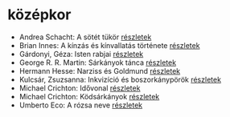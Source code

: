 # középkor

- Andrea Schacht: A sötét tükör [részletek](_details/%7Bopf.creator%7D.md#id_951)
- Brian Innes: A kínzás és kínvallatás története [részletek](_details/%7Bopf.creator%7D.md#id_1448)
- Gárdonyi, Géza: Isten rabjai [részletek](_details/%7Bopf.creator%7D.md#id_619)
- George R. R. Martin: Sárkányok tánca [részletek](_details/%7Bopf.creator%7D.md#id_898)
- Hermann Hesse: Narziss és Goldmund [részletek](_details/%7Bopf.creator%7D.md#id_401)
- Kulcsár, Zsuzsanna: Inkvizíció és boszorkánypörök [részletek](_details/%7Bopf.creator%7D.md#id_982)
- Michael Crichton: Idővonal [részletek](_details/%7Bopf.creator%7D.md#id_754)
- Michael Crichton: Ködsárkányok [részletek](_details/%7Bopf.creator%7D.md#id_755)
- Umberto Eco: A rózsa neve [részletek](_details/%7Bopf.creator%7D.md#id_789)